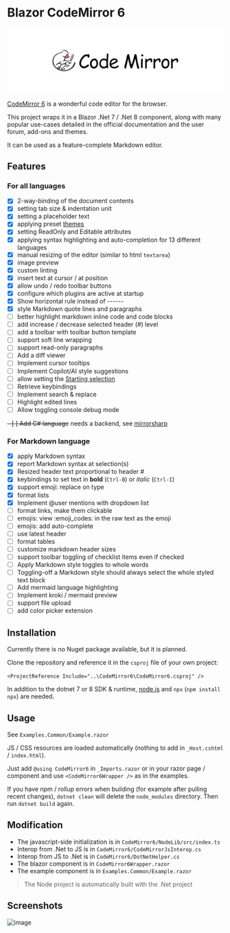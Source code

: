 # Blazor CodeMirror 6

![codemirror.svg](codemirror.svg)

[CodeMirror 6](https://codemirror.net/) is a wonderful code editor for the browser.

This project wraps it in a Blazor .Net 7 / .Net 8 component, along with many popular use-cases detailed in the official documentation and the user forum, add-ons and themes.

It can be used as a feature-complete Markdown editor.

## Features

### For all languages

- [x] 2-way-binding of the document contents
- [x] setting tab size & indentation unit
- [x] setting a placeholder text
- [x] applying preset [themes](https://github.com/vadimdemedes/thememirror)
- [x] setting ReadOnly and Editable attributes
- [x] applying syntax highlighting and auto-completion for 13 different languages
- [x] manual resizing of the editor (similar to html `textarea`)
- [x] image preview
- [x] custom linting
- [x] insert text at cursor / at position
- [x] allow undo / redo toolbar buttons
- [x] configure which plugins are active at startup
- [x] Show horizontal rule instead of ------
- [x] style Markdown quote lines and paragraphs
- [ ] better highlight markdown inline code and code blocks
- [ ] add increase / decrease selected header (#) level
- [ ] add a toolbar with toolbar button template
- [ ] support soft line wrapping
- [ ] support read-only paragraphs
- [ ] Add a diff viewer
- [ ] Implement cursor tooltips
- [ ] Implement Copilot/AI style suggestions
- [ ] allow setting the [Starting selection](https://codemirror.net/docs/ref/#state.EditorStateConfig.selection)
- [ ] Retrieve keybindings
- [ ] Implement search & replace
- [ ] Highlight edited lines
- [ ] Allow toggling console debug mode

~~- [ ] Add C# language~~ needs a backend, see [mirrorsharp](https://github.com/ashmind/mirrorsharp)

### For Markdown language

- [x] apply Markdown syntax
- [x] report Markdown syntax at selection(s)
- [x] Resized header text proportional to header #
- [x] keybindings to set text in **bold** (`Ctrl-B`) or *italic* (`Ctrl-I`)
- [x] support emoji: replace on type
- [x] format lists
- [x] Implement @user mentions with dropdown list
- [ ] format links, make them clickable
- [ ] emojis: view :emoji_codes: in the raw text as the emoji
- [ ] emojis: add auto-complete
- [ ] use latest header
- [ ] format tables
- [ ] customize markdown header sizes
- [ ] support toolbar toggling of checklist items even if checked
- [ ] Apply Markdown style toggles to whole words
- [ ] Toggling-off a Markdown style should always select the whole styled text block
- [ ] Add mermaid language highlighting
- [ ] Implement kroki / mermaid preview
- [ ] support file upload
- [ ] add color picker extension

## Installation

Currently there is no Nuget package available, but it is planned.

Clone the repository and reference it in the `csproj` file of your own project:

`<ProjectReference Include="..\CodeMirror6\CodeMirror6.csproj" />`

In addition to the dotnet 7 or 8 SDK & runtime, [node.js](https://nodejs.org/) and `npx` (`npm install npx`) are needed.

## Usage

See `Examples.Common/Example.razor`

JS / CSS resources are loaded automatically (nothing to add in `_Host.cshtml` / `index.html`).

Just add `@using CodeMirror6` in `_Imports.razor` or in your razor page / component and use `<CodeMirror6Wrapper />` as in the examples.

If you have npm / rollup errors when building (for example after pulling recent changes), `dotnet clean` will delete the `node_modules` directory. Then run `dotnet build` again.

## Modification

- The javascript-side initialization is in `CodeMirror6/NodeLib/src/index.ts`
- Interop from .Net to JS is in `CodeMirror6/CodeMirrorJsInterop.cs`
- Interop from JS to .Net is in `CodeMirror6/DotNetHelper.cs`
- The blazor component is in `CodeMirror6Wrapper.razor`
- The example component is in `Examples.Common/Example.razor`

> The Node project is automatically built with the .Net project

## Screenshots

![image](https://github.com/gaelj/BlazorCodeMirror6/assets/8884632/141f6b9e-82c4-433a-94d9-a02aba6ac336)
